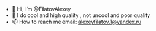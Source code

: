 - 👋 Hi, I’m @FilatovAlexey
- 👀 I do cool and high quality , not uncool and poor quality
- 📫 How to reach me email: alexeyfilatov.1@yandex.ru

<!---
FilatovAlexey/FilatovAlexey is a ✨ special ✨ repository because its `README.md` (this file) appears on your GitHub profile.
You can click the Preview link to take a look at your changes.
--->
